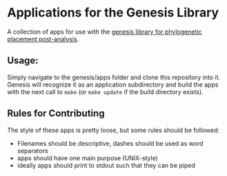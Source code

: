 # Applications for the Genesis Library

A collection of apps for use with the [genesis library for phylogenetic placement post-analysis](https://github.com/lczech/genesis).

## Usage:
Simply navigate to the genesis/apps folder and clone this repository into it. Genesis will recognize it as an application subdirectory and build the apps with the next call to `make` (or `make update` if the build directory exists).

## Rules for Contributing
The style of these apps is pretty loose, but some rules should be followed:

- Filenames should be descriptive, dashes should be used as word separators
- apps should have one main purpose (UNIX-style)
- ideally apps should print to stdout such that they can be piped
